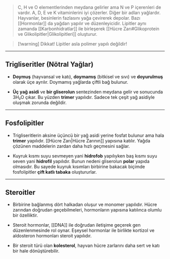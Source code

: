 >C, H ve O elementlerinden meydana gelirler ama N ve P içerenleri de vardır. A, D, E ve K vitaminlerini iyi çözerler. Diğer bir adları yağlardır. Hayvanlar, besinlerin fazlasını yağa çevirerek depolar. Bazı [[Hormonlar]] da yağdan yapılır ve düzenleyicidir. Lipitler aynı zamanda [[Karbonhidratlar]] ile birleşerek [[Hücre Zarı#Glikoprotein ve Glikolipitler|Glikolipitleri]] oluşturur.

> [!warning] Dikkat!
> Lipitler asla polimer yapılı değildir!

---
## Trigliseritler (Nötral Yağlar)

- **Doymuş** (hayvansal ve katı), **doymamış** (bitkisel ve sıvı) ve **doyurulmuş** olarak üçe ayrılır. Doymamış yağlarda çiftli bağ bulunur.

- **Üç yağ asidi** ve **bir gliserolun** sentezinden meydana gelir ve sonucunda 3H₂O çıkar. Bu yüzden **trimer** yapılıdır. Sadece tek çeşit yağ asidiyle oluşmak zorunda değildir.

---
## Fosfolipitler

- Trigliseritlerin aksine üçüncü bir yağ asidi yerine fosfat bulunur ama hala **trimer** yapılıdır. [[Hücre Zarı|Hücre Zarının]] yapısına katılır. Yağda çözünen maddelerin zardan daha hızlı geçmesini sağlar.

- Kuyruk kısmı suyu sevmeyen yani **hidrofob** yapılıyken baş kısmı suyu seven yani **hidrofil** yapılıdır. Bunun nedeni gliserolun **polar** yapıda olmasıdır. Bu sayede kuyruk kısımları birbirine bakacak biçimde fosfolipitler **çift katlı tabaka** oluştururlar.

---
## Steroitler

- Birbirine bağlanmış dört halkadan oluşur ve monomer yapılıdır. Hücre zarından doğrudan geçebilmeleri, hormonların yapısına katılınca olumlu bir özelliktir.

- Steroit hormonlar, [[DNA]] ile doğrudan iletişime geçerek gen düzenlenmesinde rol oynar. Eşeysel hormonlar ile birlikte kortizol ve aldosteron hormonları steroit yapılıdır.

- Bir steroit türü olan **kolesterol**, hayvan hücre zarlarını daha sert ve katı bir hale dönüştürebilir.